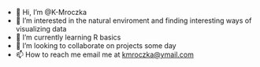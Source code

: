 - 👋 Hi, I’m @K-Mroczka
- 👀 I’m interested in the natural enviroment and finding interesting ways of visualizing data
- 🌱 I’m currently learning R basics
- 💞️ I’m looking to collaborate on projects some day
- 📫 How to reach me email me at kmroczka@ymail.com

<!---
K-Mroczka/K-Mroczka is a ✨ special ✨ repository because its `README.md` (this file) appears on your GitHub profile.
You can click the Preview link to take a look at your changes.
--->
